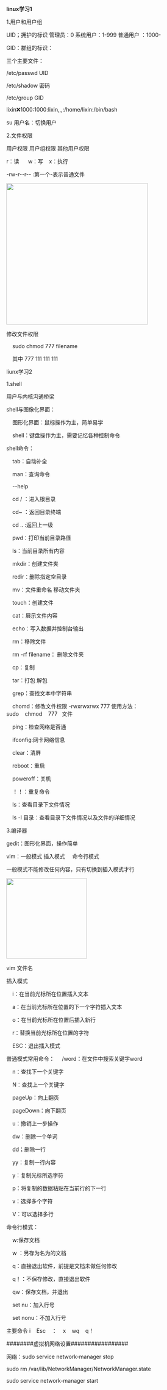 **linux学习1**

1.用户和用户组

UID；拥护的标识    管理员：0  系统用户：1-999   普通用户 ：1000-

GID：群组的标识：

三个主要文件：

/etc/passwd   UID

/etc/shadow   密码

/etc/group  GID

lixin:x:1000:1000:lixin,,,:/home/lixin:/bin/bash

su 用户名：切换用户

2.文件权限

用户权限  用户组权限 其他用户权限

r：读      w：写    x：执行

-rw-r--r--   :第一个-表示普通文件

<img src="file:///C:/Users/li'xin/AppData/Roaming/marktext/images/2022-08-11-10-16-23-image.png" title="" alt="" width="371">

修改文件权限

    sudo chmod 777 filename

    其中 777  111 111 111

liunx学习2

1.shell

用户与内核沟通桥梁 

shell与图像化界面： 

    图形化界面：鼠标操作为主，简单易学

    shell：键盘操作为主，需要记忆各种控制命令

shell命令：

    tab：自动补全

    man：查询命令

    --help

    cd / ：进入根目录

    cd~ ：返回目录终端

    cd .. :返回上一级

    pwd：打印当前目录路径

    ls：当前目录所有内容

    mkdir：创建文件夹

    redir：删除指定空目录

    mv：文件重命名 移动文件夹

    touch：创建文件

    cat：展示文件内容

    echo：写入数据并控制台输出

    rm：移除文件

    rm -rf  filename： 删除文件夹

    cp：复制

    tar：打包  解包

    grep：查找文本中字符串

    chomd：修改文件权限 -rwxrwxrwx  777     使用方法：sudo    chmod    777   文件

    ping：检查网络是否通

    ifconfig:网卡网络信息

    clear：清屏

    reboot：重启

    poweroff：关机

    ！！：重复命令 

    ls：查看目录下文件情况

    ls  -l  目录：查看目录下文件情况以及文件的详细情况

3.编译器

gedit：图形化界面，操作简单

vim：一般模式    插入模式     命令行模式

一般模式不能修改任何内容，只有切换到插入模式才行

<img src="file:///C:/Users/li'xin/AppData/Roaming/marktext/images/2022-08-11-14-46-54-image.png" title="" alt="" width="211">

vim  文件名

插入模式

    i：在当前光标所在位置插入文本    

    a：在当前光标所在位置的下一个字符插入文本

    o：在当前光标所在位置后插入新行

    r：替换当前光标所在位置的字符

    ESC：退出插入模式

普通模式常用命令：
    /word：在文件中搜索关键字word

    n：查找下一个关键字

    N：查找上一个关键字

    pageUp：向上翻页

    pageDown：向下翻页

    u：撤销上一步操作

    dw：删除一个单词

    dd；删除一行

    yy：复制一行内容

    y：复制光标所选字符

    p：将复制的数据粘贴在当前行的下一行

    v：选择多个字符

    V：可以选择多行 

命令行模式：

    w:保存文档

    w <filename>：另存为名为<filename>的文档

    q：直接退出软件，前提是文档未做任何修改

    q！：不保存修改，直接退出软件

    qw：保存文档，并退出    

    set nu：加入行号

    set nonu：不加入行号

主要命令 i    Esc    ：    x    wq    q！ 

########虚拟机网络设置#################

网络：sudo service network-manager stop

sudo rm /var/lib/NetworkManager/NetworkManager.state

sudo service network-manager start
